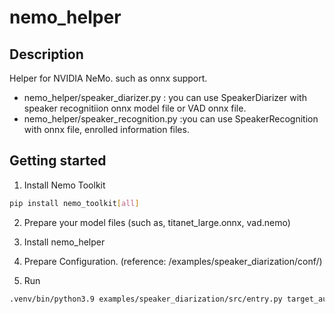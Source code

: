 # nemo_helper

## Description

Helper for NVIDIA NeMo. such as onnx support.

- nemo_helper/speaker_diarizer.py : you can use SpeakerDiarizer with speaker recognitiion onnx model file or VAD onnx file. 
- nemo_helper/speaker_recognition.py :you can use SpeakerRecognition with onnx file, enrolled information files. 

## Getting started

1. Install Nemo Toolkit
```bash
pip install nemo_toolkit[all]
```

2. Prepare your model files (such as, titanet_large.onnx, vad.nemo)

3. Install nemo_helper

4. Prepare Configuration. (reference: /examples/speaker_diarization/conf/)

5. Run 

```bash
.venv/bin/python3.9 examples/speaker_diarization/src/entry.py target_audio_file=/app/samples/foo2.wav
```
